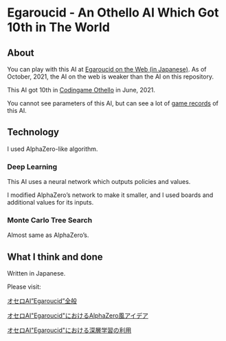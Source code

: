 # Egaroucid - An Othello AI Which Got 10th in The World



## About

You can play with this AI at [Egaroucid on the Web (in Japanese)](https://www.egaroucid.nyanyan.dev/). As of October, 2021, the AI on the web is weaker than the AI on this repository.

This AI got 10th in [Codingame Othello](https://www.codingame.com/multiplayer/bot-programming/othello-1/leaderboard) in June, 2021.

You cannot see parameters of this AI, but can see a lot of [game records](https://github.com/Nyanyan/Web_Egaroucid/tree/main/learn/self_play) of this AI.



## Technology

I used AlphaZero-like algorithm.

### Deep Learning

This AI uses a neural network which outputs policies and values.

I modified AlphaZero’s network to make it smaller, and I used boards and additional values for its inputs.

### Monte Carlo Tree Search

Almost same as AlphaZero’s.



## What I think and done

Written in Japanese.

Please visit: 

[オセロAI”Egaroucid”全般](https://scrapbox.io/nyanyan/%E3%82%AA%E3%82%BB%E3%83%ADAI%22Egaroucid%22%E5%85%A8%E8%88%AC)

[オセロAI"Egaroucid"におけるAlphaZero風アイデア](https://scrapbox.io/nyanyan/%E3%82%AA%E3%82%BB%E3%83%ADAI%22Egaroucid%22%E3%81%AB%E3%81%8A%E3%81%91%E3%82%8BAlphaZero%E9%A2%A8%E3%82%A2%E3%82%A4%E3%83%87%E3%82%A2)

[オセロAI"Egaroucid"における深層学習の利用](https://scrapbox.io/nyanyan/%E3%82%AA%E3%82%BB%E3%83%ADAI%22Egaroucid%22%E3%81%AB%E3%81%8A%E3%81%91%E3%82%8B%E6%B7%B1%E5%B1%A4%E5%AD%A6%E7%BF%92%E3%81%AE%E5%88%A9%E7%94%A8)

